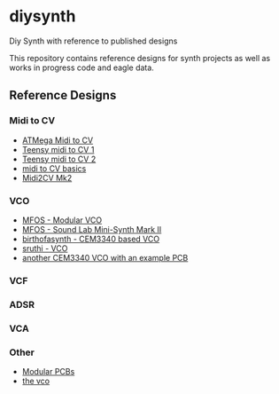 # diysynth
Diy Synth with reference to published designs

This repository contains reference designs for synth projects as well as works in progress code and eagle data.


## Reference Designs

### Midi to CV

* [ATMega Midi to CV](https://github.com/jbeuckm/atmega_midi_cv_monosynth)
* [Teensy midi to CV 1](https://github.com/elkayem/usbMIDI2CV_MC)
* [Teensy midi to CV 2](http://www.marc-nostromo.com/midi-control-for-the-monotron-using-a-teensy-3-0/)
* [midi to CV basics](http://www.kentonuk.com/info/midi-cv-info.shtml)
* [Midi2CV Mk2](https://midisizer.com/midi2cv-mk2/)


### VCO

* [MFOS - Modular VCO](http://musicfromouterspace.com/analogsynth_new/VCO20120618REV0/VCO20120618REV0.html)
* [MFOS - Sound Lab Mini-Synth Mark II](http://musicfromouterspace.com/analogsynth_new/SOUNDLABMINIMARKII/page1.php)
* [birthofasynth - CEM3340 based VCO](http://www.birthofasynth.com/Thomas_Henry/Pages/VCO_Maximus-Detail.html#VCO%20Maximus)
* [sruthi - VCO](https://mutable-instruments.net/archive/shruthi/build/)
* [another CEM3340 VCO with an example PCB](https://modularaddict.com/nlc-cem3340-pcb)

### VCF

### ADSR

### VCA

### Other

* [Modular PCBs](https://modularaddict.com/parts/pcbs)
* [the vco](http://secretlifeofsynthesizers.com/the-vco/)
